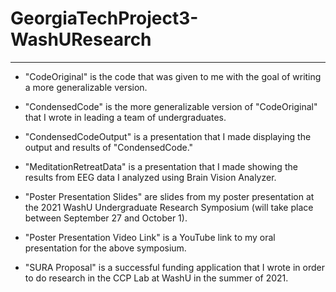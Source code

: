 # GeorgiaTechProject3-WashUResearch
---------------------------------------------------------------------------------------------------------------------------------------
- "CodeOriginal" is the code that was given to me with the goal of writing a more generalizable version.

- "CondensedCode" is the more generalizable version of "CodeOriginal" that I wrote in leading a team of undergraduates.

- "CondensedCodeOutput" is a presentation that I made displaying the output and results of "CondensedCode."

- "MeditationRetreatData" is a presentation that I made showing the results from EEG data I analyzed using Brain Vision Analyzer.

- "Poster Presentation Slides" are slides from my poster presentation at the 2021 WashU Undergraduate Research Symposium (will take place between September 27 and October 1).

- "Poster Presentation Video Link" is a YouTube link to my oral presentation for the above symposium.

- "SURA Proposal" is a successful funding application that I wrote in order to do research in the CCP Lab at WashU in the summer of 2021.
